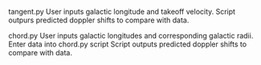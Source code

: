 tangent.py
User inputs galactic longitude and takeoff velocity.
Script outpurs predicted doppler shifts to compare with data.

chord.py
User inputs galactic longitudes and corresponding galactic radii.
Enter data into chord.py script
Script outputs predicted doppler shifts to compare with data.
